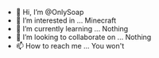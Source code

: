 - 👋 Hi, I’m @OnlySoap
- 👀 I’m interested in ... Minecraft
- 🌱 I’m currently learning ... Nothing
- 💞️ I’m looking to collaborate on ... Nothing
- 📫 How to reach me ... You won't

<!---
OnlySoap/OnlySoap is a ✨ special ✨ repository because its `README.md` (this file) appears on your GitHub profile.
You can click the Preview link to take a look at your changes.
--->
